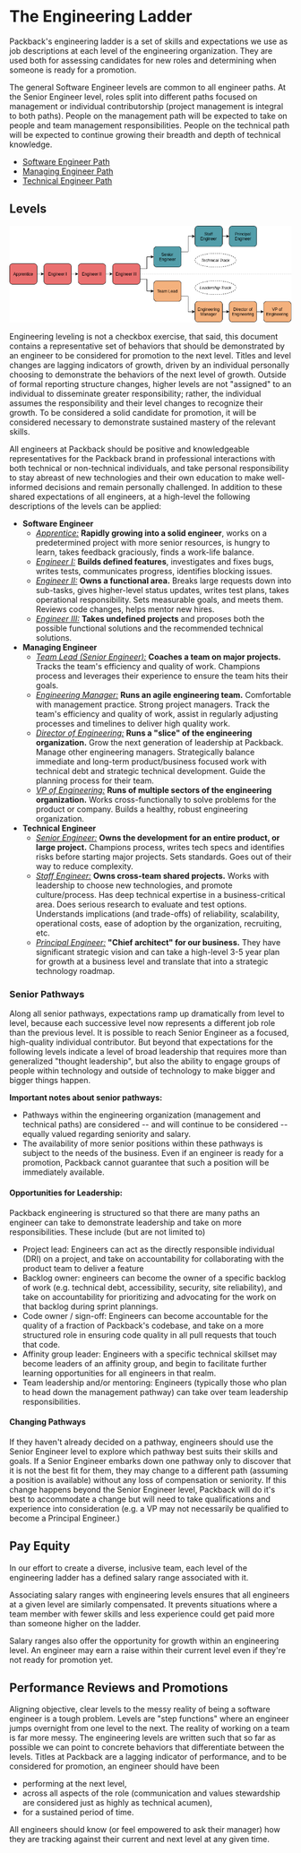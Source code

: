 # The Engineering Ladder

Packback's engineering ladder is a set of skills and expectations we use as job descriptions at each level of the engineering organization. They are used both for assessing candidates for new roles and determining when someone is ready for a promotion.

The general Software Engineer levels are common to all engineer paths. At the Senior Engineer level, roles split into different paths focused on management or individual contributorship (project management is integral to both paths). People on the management path will be expected to take on people and team management responsibilities. People on the technical path will be expected to continue growing their breadth and depth of technical knowledge.

* [Software Engineer Path](software-engineer.md)
* [Managing Engineer Path](managing-engineer.md)
* [Technical Engineer Path](technical-engineer.md)

## Levels

![A visual representation of the sequencing engineering career pathway](career-pathways.drawio.png)

Engineering leveling is not a checkbox exercise, that said, this document contains a representative set of behaviors that should be demonstrated by an engineer to be considered for promotion to the next level. Titles and level changes are lagging indicators of growth, driven by an individual personally choosing to demonstrate the behaviors of the next level of growth. Outside of formal reporting structure changes, higher levels are not "assigned" to an individual to disseminate greater responsibility; rather, the individual assumes the responsibility and their level changes to recognize their growth. To be considered a solid candidate for promotion, it will be considered necessary to demonstrate sustained mastery of the relevant skills.

All engineers at Packback should be positive and knowledgeable representatives for the Packback brand in professional interactions with both technical or non-technical individuals, and take personal responsibility to stay abreast of new technologies and their own education to make well-informed decisions and remain personally challenged. In addition to these shared expectations of all engineers, at a high-level the following descriptions of the levels can be applied:

* **Software Engineer**
  * [*Apprentice:*](software-engineer.md#apprentice) **Rapidly growing into a solid engineer**, works on a predetermined project with more senior resources, is hungry to learn, takes feedback graciously, finds a work-life balance.
  * [*Engineer I:*](software-engineer.md#engineer-i) **Builds defined features**, investigates and fixes bugs, writes tests, communicates progress, identifies blocking issues.
  * [*Engineer II:*](software-engineer.md#engineer-ii) **Owns a functional area.** Breaks large requests down into sub-tasks, gives higher-level status updates, writes test plans, takes operational responsibility. Sets measurable goals, and meets them. Reviews code changes, helps mentor new hires.
  * [*Engineer III:*](software-engineer.md#engineer-iii) **Takes undefined projects** and proposes both the possible functional solutions and the recommended technical solutions.
* **Managing Engineer**
  * [*Team Lead (Senior Engineer):*](managing-engineer.md#team-lead-senior-engineer) **Coaches a team on major projects.** Tracks the team's efficiency and quality of work. Champions process and leverages their experience to ensure the team hits their goals.
  * [*Engineering Manager:*](managing-engineer.md#engineering-manager) **Runs an agile engineering team.** Comfortable with management practice. Strong project managers. Track the team's efficiency and quality of work, assist in regularly adjusting processes and timelines to deliver high quality work.
  * [*Director of Engineering:*](managing-engineer.md#director-of-engineering) **Runs a "slice" of the engineering organization.** Grow the next generation of leadership at Packback. Manage other engineering managers. Strategically balance immediate and long-term product/business focused work with technical debt and strategic technical development. Guide the planning process for their team.
  * [*VP of Engineering:*](managing-engineer.md#vp-of-engineering) **Runs of multiple sectors of the engineering organization.** Works cross-functionally to solve problems for the product or company. Builds a healthy, robust engineering organization.
* **Technical Engineer**
  * [*Senior Engineer:*](technical-engineer.md#senior-engineer) **Owns the development for an entire product, or large project.** Champions process, writes tech specs and identifies risks before starting major projects. Sets standards. Goes out of their way to reduce complexity.
  * [*Staff Engineer:*](technical-engineer.md#staff-engineer) **Owns cross-team shared projects.** Works with leadership to choose new technologies, and promote culture/process. Has deep technical expertise in a business-critical area. Does serious research to evaluate and test options. Understands implications (and trade-offs) of reliability, scalability, operational costs, ease of adoption by the organization, recruiting, etc.
  * [*Principal Engineer:*](technical-engineer.md#principal-engineer) **"Chief architect" for our business.** They have significant strategic vision and can take a high-level 3-5 year plan for growth at a business level and translate that into a strategic technology roadmap.

### Senior Pathways

Along all senior pathways, expectations ramp up dramatically from level to level, because each successive level now represents a different job role than the previous level. It is possible to reach Senior Engineer as a focused, high-quality individual contributor. But beyond that expectations for the following levels indicate a level of broad leadership that requires more than generalized "thought leadership", but also the ability to engage groups of people within technology and outside of technology to make bigger and bigger things happen.

**Important notes about senior pathways:**

* Pathways within the engineering organization (management and technical paths) are considered -- and will continue to be considered -- equally valued regarding seniority and salary.
* The availability of more senior positions within these pathways is subject to the needs of the business. Even if an engineer is ready for a promotion, Packback cannot guarantee that such a position will be immediately available.

#### Opportunities for Leadership:

Packback engineering is structured so that there are many paths an engineer can take to demonstrate leadership and take on more responsibilities.  These include (but are not limited to)

* Project lead: Engineers can act as the directly responsible individual (DRI) on a project, and take on accountability for collaborating with the product team to deliver a feature
* Backlog owner: engineers can become the owner of a specific backlog of work (e.g. technical debt, accessibility, security, site reliability), and take on accountability for prioritizing and advocating for the work on that backlog during sprint plannings.
* Code owner / sign-off: Engineers can become accountable for the quality of a fraction of Packback's codebase, and take on a more structured role in ensuring code quality in all pull requests that touch that code.
* Affinity group leader: Engineers with a specific technical skillset may become leaders of an affinity group, and begin to facilitate further learning opportunities for all engineers in that realm.
* Team leadership and/or mentoring: Engineers (typically those who plan to head down the management pathway) can take over team leadership responsibilities.

#### Changing Pathways

If they haven't already decided on a pathway, engineers should use the Senior Engineer level to explore which pathway best suits their skills and goals. If a Senior Engineer embarks down one pathway only to discover that it is not the best fit for them, they may change to a different path (assuming a position is available) without any loss of compensation or seniority. If this change happens beyond the Senior Engineer level, Packback will do it's best to accommodate a change but will need to take qualifications and experience into consideration (e.g. a VP may not necessarily be qualified to become a Principal Engineer.)

## Pay Equity

In our effort to create a diverse, inclusive team, each level of the engineering ladder has a defined salary range associated with it.

Associating salary ranges with engineering levels ensures that all engineers at a given level are similarly compensated. It prevents situations where a team member with fewer skills and less experience could get paid more than someone higher on the ladder.

Salary ranges also offer the opportunity for growth within an engineering level. An engineer may earn a raise within their current level even if they're not ready for promotion yet.

## Performance Reviews and Promotions

Aligning objective, clear levels to the messy reality of being a software engineer is a tough problem.  Levels are "step functions" where an engineer jumps overnight from one level to the next.  The reality of working on a team is far more messy.  The engineering levels are written such that so far as possible we can point to concrete behaviors that differentiate between the levels.  Titles at Packback are a lagging indicator of performance, and to be considered for promotion, an engineer should have been

* performing at the next level,
* across all aspects of the role (communication and values stewardship are considered just as highly as technical acumen),
* for a sustained period of time.

All engineers should know (or feel empowered to ask their manager) how they are tracking against their current and next level at any given time.
